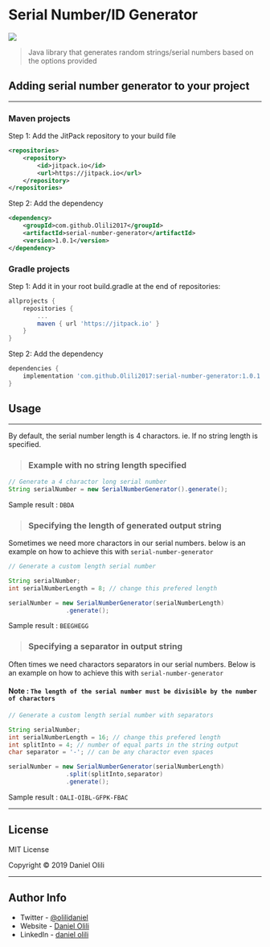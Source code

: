 # Serial Number/ID Generator

[![](https://jitpack.io/v/Olili2017/serial-number-generator.svg)](https://jitpack.io/#Olili2017/serial-number-generator)

> Java library that generates random strings/serial numbers based on the options provided

## Adding serial number generator to your project

---

### Maven projects

Step 1: Add the JitPack repository to your build file

```xml
<repositories>
	<repository>
		<id>jitpack.io</id>
		<url>https://jitpack.io</url>
	</repository>
</repositories>
```

Step 2: Add the dependency

```xml
<dependency>
	<groupId>com.github.Olili2017</groupId>
	<artifactId>serial-number-generator</artifactId>
	<version>1.0.1</version>
</dependency>
```

### Gradle projects

Step 1: Add it in your root build.gradle at the end of repositories:

```gradle
allprojects {
	repositories {
		...
		maven { url 'https://jitpack.io' }
	}
}
```

Step 2: Add the dependency

```gradle
dependencies {
	implementation 'com.github.Olili2017:serial-number-generator:1.0.1'
}
```

## Usage

---

By default, the serial number length is 4 charactors. ie. If no string length is specified.

> ### Example with no string length specified

```java
// Generate a 4 charactor long serial number
String serialNumber = new SerialNumberGenerator().generate();
```

Sample result : ```DBDA```

> ### Specifying the length of generated output string

Sometimes we need more charactors in our serial numbers. below is an example on how to achieve this with ```serial-number-generator```

```java
// Generate a custom length serial number

String serialNumber;
int serialNumberLength = 8; // change this prefered length

serialNumber = new SerialNumberGenerator(serialNumberLength)
				.generate();

```

Sample result : ```BEEGHEGG```

> ### Specifying a separator in output string

Often times we need charactors separators in our serial numbers. Below is an example on how to achieve this with ```serial-number-generator```

#### Note : ```The length of the serial number must be divisible by the number of charactors```

```java
// Generate a custom length serial number with separators

String serialNumber;
int serialNumberLength = 16; // change this prefered length
int splitInto = 4; // number of equal parts in the string output
char separator = '-'; // can be any charactor even spaces

serialNumber = new SerialNumberGenerator(serialNumberLength)
				.split(splitInto,separator)
				.generate();

```

Sample result : ```OALI-OIBL-GFPK-FBAC```



---

## License

MIT License

Copyright &copy; 2019 Daniel Olili

---

## Author Info

- Twitter - [@olilidaniel](https://twitter.com/olilidaniel)
- Website - [Daniel Olili](https://olili.netlify.com)
- LinkedIn - [daniel olili](https://www.linkedin.com/in/daniel-olili-93029b111/)